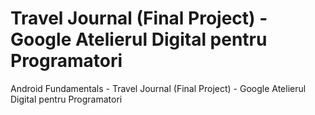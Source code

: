 # Travel Journal (Final Project) - Google Atelierul Digital pentru Programatori

Android Fundamentals - Travel Journal (Final Project) - Google Atelierul Digital pentru Programatori
